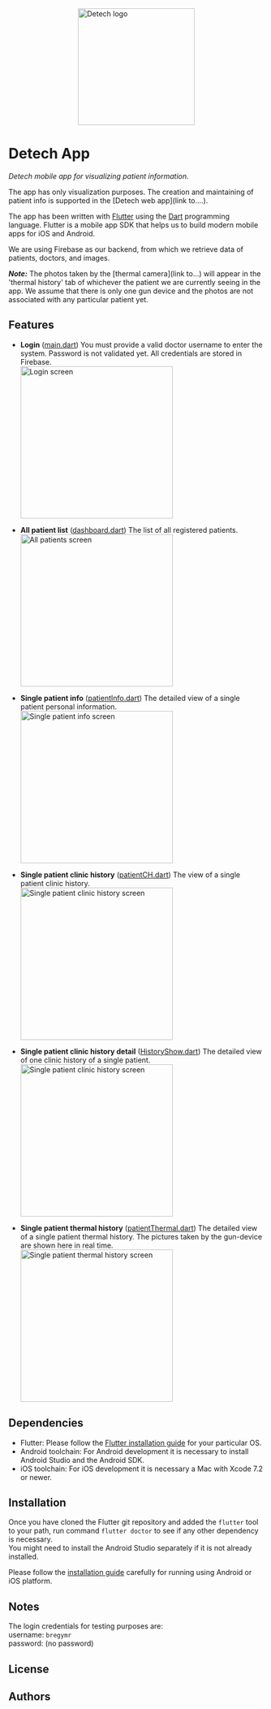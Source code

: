 
<img src="./logo.png" alt="Detech logo" width="230" style="display: block; margin: 0 auto;" />


# Detech App

*Detech mobile app for visualizing patient information.*

The app has only visualization purposes. The creation and maintaining of patient info is supported in the [Detech web app](link to....).

The app has been written with [Flutter](https://flutter.io) using the [Dart](https://www.dartlang.org/) programming language. Flutter is a mobile app SDK that helps us to build modern mobile apps for iOS and Android.

We are using Firebase as our backend, from which we retrieve data of patients, doctors, and images.

**_Note:_** The photos taken by the [thermal camera](link to...) will appear in the 'thermal history' tab of whichever the patient we are currently seeing in the app. We assume that there is only one gun device and the photos are not associated with any particular patient yet. 


## Features

- **Login** ([main.dart](./lib/main.dart)) 
  You must provide a valid doctor username to enter the system. Password is not validated yet. All credentials are stored in Firebase.   
	<img src="./login_screenshot.png" alt="Login screen" width="300" />

- **All patient list** ([dashboard.dart](./lib/dashboard.dart))
  The list of all registered patients.  
  <img src="./all_patients_screenshot.png" alt="All patients screen" width="300" />
  
- **Single patient info** ([patientInfo.dart](./lib/patientInfo.dart))
  The detailed view of a single patient personal information.  
  <img src="./information_tab_screenshot.png" alt="Single patient info screen" width="300" />
  
- **Single patient clinic history** ([patientCH.dart](./lib/patientCH.dart))
  The view of a single patient clinic history.  
  <img src="./clinic_history_tab_screenshot.png" alt="Single patient clinic history screen" width="300" />
  
- **Single patient clinic history detail** ([HistoryShow.dart](./lib/HistoryShow.dart))
  The detailed view of one clinic history of a single patient.  
  <img src="./clinic_history_detail_screenshot.png" alt="Single patient clinic history screen" width="300" />
  
- **Single patient thermal history** ([patientThermal.dart](./lib/patientThermal.dart))
  The detailed view of a single patient thermal history. The pictures taken by the gun-device are shown here in real time.  
  <img src="./thermal_history_tab_screenshot.png" alt="Single patient thermal history screen" width="300" />
  

## Dependencies

- Flutter: Please follow the [Flutter installation guide](https://flutter.io/setup/) for your particular OS.
- Android toolchain: For Android development it is necessary to install Android Studio and the Android SDK.
- iOS toolchain: For iOS development it is necessary a Mac with Xcode 7.2 or newer.


## Installation

Once you have cloned the Flutter git repository and added the `flutter` tool to your path, run command `flutter doctor` to see if any other dependency is necessary.  
You might need to install the Android Studio separately if it is not already installed.  

Please follow the [installation guide](https://flutter.io/setup/) carefully for running using Android or iOS platform.


## Notes

The login credentials for testing purposes are:  
username: `bregymr`  
password: (no password)


## License


## Authors
